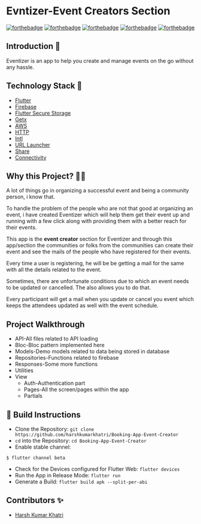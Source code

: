 # Evntizer-Event Creators Section

[![forthebadge](https://forthebadge.com/images/badges/built-by-developers.svg)](https://forthebadge.com)
[![forthebadge](https://forthebadge.com/images/badges/built-with-love.svg)](https://forthebadge.com)
[![forthebadge](https://forthebadge.com/images/badges/made-with-reason.svg)](https://forthebadge.com)
[![forthebadge](https://forthebadge.com/images/badges/open-source.svg)](https://forthebadge.com)
[![forthebadge](https://forthebadge.com/images/badges/you-didnt-ask-for-this.svg)](https://forthebadge.com)


## Introduction 📌

Eventizer is an app to help you create and manage events on the go without any hassle.

## Technology Stack 🏁

- [Flutter](https://flutter.dev/)
- [Firebase](https://pub.dev/packages/sqflite)
- [Flutter Secure Storage]()
- [Getx]()
- [AWS]()
- [HTTP]()
- [Intl]()
- [URL Launcher]()
- [Share]()
- [Connectivity]()

## Why this Project? 🏃‍♂️

A lot of things go in organizing a successful event and being a community person, i know that.

To handle the problem of the people who are not that good at organizing an event, i have created Eventizer which will help them get their event up and running with a few click along with providing them with a better reach for their events.

This app is the **event creator** section for Eventizer and through this app/section the communities or folks from the communities can create their event and see the mails of the people who have registered for their events. 

Every time a user is registering, he will be be getting a mail for the same with all the details related to the event.

Sometimes, there are unfortunate conditions due to which an event needs to be updated or cancelled. The also allows you to do that. 

Every participant will get a mail when you update or cancel you event which keeps the attendees updated as well with the event schedule.

## Project Walkthrough
 - API-All files related to API loading
 - Bloc-Bloc pattern implemented here
 - Models-Demo models related to data being stored in database
 - Repositories-Functions related to firebase
 - Responses-Some more functions
 - Utilities
 - View
    - Auth-Authentication part
    - Pages-All the screen/pages within the app
    - Partials

## 👀 Build Instructions 

- Clone the Repository: `git clone https://github.com/harshkumarkhatri/Booking-App-Event-Creator`
- `cd` into the Repository: `cd Booking-App-Event-Creator`
- Enable stable channel:
```
$ flutter channel beta
```
- Check for the Devices configured for Flutter Web: `flutter devices`
- Run the App in Release Mode: `flutter run`
- Generate a Build: `flutter build apk --split-per-abi`


## Contributors ✨

- [Harsh Kumar Khatri](https://github.com/harshkumarkhatri)